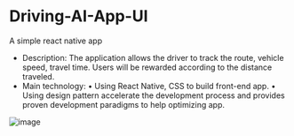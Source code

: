 # Driving-AI-App-UI

A simple react native app

- Description: The application allows the driver to track the route, vehicle speed, travel time. Users will be rewarded according to the distance traveled. 
- Main technology: 
•	Using React Native, CSS to build front-end app.
•	Using design pattern accelerate the development process and provides proven development paradigms to help optimizing app.


![image](https://user-images.githubusercontent.com/74124060/227888536-6a2995d6-a2f9-4567-b1ed-a01f600b730a.png)

